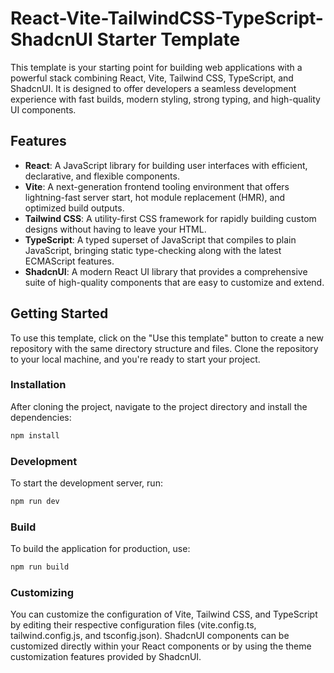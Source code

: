 # React-Vite-TailwindCSS-TypeScript-ShadcnUI Starter Template

This template is your starting point for building web applications with a powerful stack combining React, Vite, Tailwind CSS, TypeScript, and ShadcnUI. It is designed to offer developers a seamless development experience with fast builds, modern styling, strong typing, and high-quality UI components.

## Features

- **React**: A JavaScript library for building user interfaces with efficient, declarative, and flexible components.
- **Vite**: A next-generation frontend tooling environment that offers lightning-fast server start, hot module replacement (HMR), and optimized build outputs.
- **Tailwind CSS**: A utility-first CSS framework for rapidly building custom designs without having to leave your HTML.
- **TypeScript**: A typed superset of JavaScript that compiles to plain JavaScript, bringing static type-checking along with the latest ECMAScript features.
- **ShadcnUI**: A modern React UI library that provides a comprehensive suite of high-quality components that are easy to customize and extend.

## Getting Started

To use this template, click on the "Use this template" button to create a new repository with the same directory structure and files. Clone the repository to your local machine, and you're ready to start your project.

### Installation

After cloning the project, navigate to the project directory and install the dependencies:

```bash
npm install
```

### Development

To start the development server, run:

```bash
npm run dev
```

### Build

To build the application for production, use:

```bash
npm run build
```

### Customizing

You can customize the configuration of Vite, Tailwind CSS, and TypeScript by editing their respective configuration files (vite.config.ts, tailwind.config.js, and tsconfig.json). ShadcnUI components can be customized directly within your React components or by using the theme customization features provided by ShadcnUI.
